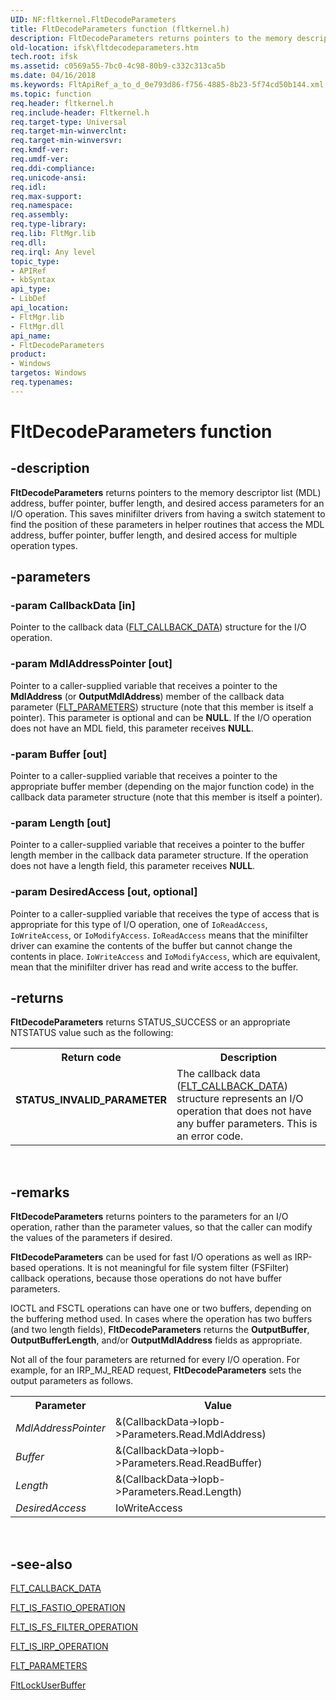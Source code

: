 ```yaml
---
UID: NF:fltkernel.FltDecodeParameters
title: FltDecodeParameters function (fltkernel.h)
description: FltDecodeParameters returns pointers to the memory descriptor list (MDL) address, buffer pointer, buffer length, and desired access parameters for an I/O operation.
old-location: ifsk\fltdecodeparameters.htm
tech.root: ifsk
ms.assetid: c0569a55-7bc0-4c98-80b9-c332c313ca5b
ms.date: 04/16/2018
ms.keywords: FltApiRef_a_to_d_0e793d86-f756-4885-8b23-5f74cd50b144.xml, FltDecodeParameters, FltDecodeParameters routine [Installable File System Drivers], fltkernel/FltDecodeParameters, ifsk.fltdecodeparameters
ms.topic: function
req.header: fltkernel.h
req.include-header: Fltkernel.h
req.target-type: Universal
req.target-min-winverclnt: 
req.target-min-winversvr: 
req.kmdf-ver: 
req.umdf-ver: 
req.ddi-compliance: 
req.unicode-ansi: 
req.idl: 
req.max-support: 
req.namespace: 
req.assembly: 
req.type-library: 
req.lib: FltMgr.lib
req.dll: 
req.irql: Any level
topic_type:
- APIRef
- kbSyntax
api_type:
- LibDef
api_location:
- FltMgr.lib
- FltMgr.dll
api_name:
- FltDecodeParameters
product:
- Windows
targetos: Windows
req.typenames: 
---
```


# FltDecodeParameters function


## -description


<b>FltDecodeParameters</b> returns pointers to the memory descriptor list (MDL) address, buffer pointer, buffer length, and desired access parameters for an I/O operation. This saves minifilter drivers from having a switch statement to find the position of these parameters in helper routines that access the MDL address, buffer pointer, buffer length, and desired access for multiple operation types. 


## -parameters




### -param CallbackData [in]

Pointer to the callback data (<a href="https://docs.microsoft.com/windows-hardware/drivers/ddi/content/fltkernel/ns-fltkernel-_flt_callback_data">FLT_CALLBACK_DATA</a>) structure for the I/O operation. 


### -param MdlAddressPointer [out]

Pointer to a caller-supplied variable that receives a pointer to the <b>MdlAddress</b> (or <b>OutputMdlAddress</b>) member of the callback data parameter (<a href="https://docs.microsoft.com/windows-hardware/drivers/ddi/content/fltkernel/ns-fltkernel-_flt_parameters">FLT_PARAMETERS</a>) structure (note that this member is itself a pointer). This parameter is optional and can be <b>NULL</b>. If the I/O operation does not have an MDL field, this parameter receives <b>NULL</b>. 


### -param Buffer [out]

Pointer to a caller-supplied variable that receives a pointer to the appropriate buffer member (depending on the major function code) in the callback data parameter structure (note that this member is itself a pointer). 


### -param Length [out]

Pointer to a caller-supplied variable that receives a pointer to the buffer length member in the callback data parameter structure. If the operation does not have a length field, this parameter receives <b>NULL</b>. 


### -param DesiredAccess [out, optional]

Pointer to a caller-supplied variable that receives the type of access that is appropriate for this type of I/O operation, one of <code>IoReadAccess</code>, <code>IoWriteAccess</code>, or <code>IoModifyAccess</code>. <code>IoReadAccess</code> means that the minifilter driver can examine the contents of the buffer but cannot change the contents in place. <code>IoWriteAccess</code> and <code>IoModifyAccess</code>, which are equivalent, mean that the minifilter driver has read and write access to the buffer. 


## -returns



<b>FltDecodeParameters</b> returns STATUS_SUCCESS or an appropriate NTSTATUS value such as the following: 

<table>
<tr>
<th>Return code</th>
<th>Description</th>
</tr>
<tr>
<td width="40%">
<dl>
<dt><b>STATUS_INVALID_PARAMETER</b></dt>
</dl>
</td>
<td width="60%">
The callback data (<a href="https://docs.microsoft.com/windows-hardware/drivers/ddi/content/fltkernel/ns-fltkernel-_flt_callback_data">FLT_CALLBACK_DATA</a>) structure represents an I/O operation that does not have any buffer parameters. This is an error code. 

</td>
</tr>
</table>
 




## -remarks



<b>FltDecodeParameters</b> returns pointers to the parameters for an I/O operation, rather than the parameter values, so that the caller can modify the values of the parameters if desired. 

<b>FltDecodeParameters</b> can be used for fast I/O operations as well as IRP-based operations. It is not meaningful for file system filter (FSFilter) callback operations, because those operations do not have buffer parameters. 

IOCTL and FSCTL operations can have one or two buffers, depending on the buffering method used. In cases where the operation has two buffers (and two length fields), <b>FltDecodeParameters</b> returns the <b>OutputBuffer</b>, <b>OutputBufferLength</b>, and/or <b>OutputMdlAddress</b> fields as appropriate. 

Not all of the four parameters are returned for every I/O operation. For example, for an IRP_MJ_READ request, <b>FltDecodeParameters</b> sets the output parameters as follows. 

<table>
<tr>
<th>Parameter</th>
<th>Value</th>
</tr>
<tr>
<td>
<i>MdlAddressPointer</i>

</td>
<td>
&(CallbackData->Iopb->Parameters.Read.MdlAddress)

</td>
</tr>
<tr>
<td>
<i>Buffer</i>

</td>
<td>
&(CallbackData->Iopb->Parameters.Read.ReadBuffer)

</td>
</tr>
<tr>
<td>
<i>Length</i>

</td>
<td>
&(CallbackData->Iopb->Parameters.Read.Length)

</td>
</tr>
<tr>
<td>
<i>DesiredAccess</i>

</td>
<td>
IoWriteAccess

</td>
</tr>
</table>
 




## -see-also




<a href="https://docs.microsoft.com/windows-hardware/drivers/ddi/content/fltkernel/ns-fltkernel-_flt_callback_data">FLT_CALLBACK_DATA</a>



<a href="https://docs.microsoft.com/windows-hardware/drivers/ddi/content/index">FLT_IS_FASTIO_OPERATION</a>



<a href="https://docs.microsoft.com/previous-versions/ff544648(v=vs.85)">FLT_IS_FS_FILTER_OPERATION</a>



<a href="https://docs.microsoft.com/previous-versions/ff544654(v=vs.85)">FLT_IS_IRP_OPERATION</a>



<a href="https://docs.microsoft.com/windows-hardware/drivers/ddi/content/fltkernel/ns-fltkernel-_flt_parameters">FLT_PARAMETERS</a>



<a href="https://docs.microsoft.com/windows-hardware/drivers/ddi/content/fltkernel/nf-fltkernel-fltlockuserbuffer">FltLockUserBuffer</a>
 

 

